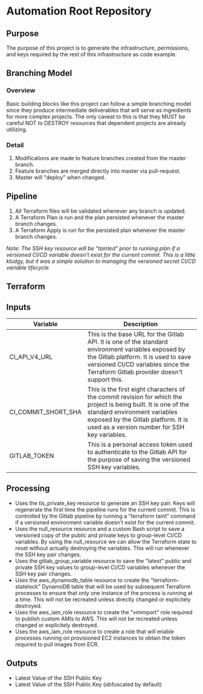 # Automation Root Repository
## Purpose
The purpose of this project is to generate the infrastructure, permissions, and keys required by the rest of this infrastructure as code example.

## Branching Model
### Overview
Basic building blocks like this project can follow a simple branching model since they produce intermediate deliverables that will serve as ingredients for more complex projects.  The only caveat to this is that they MUST be careful NOT to DESTROY resources that dependent projects are already utilizing.
### Detail
1. Modifications are made to feature branches created from the master branch.
2. Feature branches are merged directly into master via pull-request.
3. Master will "deploy" when changed.

## Pipeline
1. All Terraform files will be validated whenever any branch is updated.
2. A Terraform Plan is run and the plan persisted whenever the master branch changes.
3. A Terraform Apply is run for the persisted plan whenever the master branch changes.

*Note: The SSH key resource will be "tainted" prior to running plan if a versioned CI/CD variable doesn't exist for the current commit. This is a little kludgy, but it was a simple solution to managing the versioned secret CI/CD variable lifecycle.*

## Terraform
## Inputs
| Variable | Description |
| -------- | ----------- |
| CI_API_V4_URL | This is the base URL for the Gitlab API. It is one of the standard environment variables exposed by the Gitlab platform. It is used to save versioned CI/CD variables since the Terraform Gitlab provider doesn't support this. |
| CI_COMMIT_SHORT_SHA | This is the first eight characters of the commit revision for which the project is being built. It is one of the standard environment variables exposed by the Gitlab platform. It is used as a version number for SSH key variables.
| GITLAB_TOKEN | This is a personal access token used to authenticate to the Gitlab API for the purpose of saving the versioned SSH key variables. |

## Processing
* Uses the tls_private_key resource to generate an SSH key pair. Keys will regenerate the first time the pipeline runs for the current commit.  This is controlled by the Gitlab pipeline by running a "terraform taint" command if a versioned environment variable doesn't exist for the current commit.
* Uses the null_resource resource and a custom Bash script to save a versioned copy of the public and private keys to group-level CI/CD variables. By using the null_resource we can allow the Terraform state to reset without actually destroying the variables. This will run whenever the SSH key pair changes.
* Uses the gitlab_group_variable resource to save the "latest" public and private SSH key values to group-level CI/CD variables whenever the SSH key pair changes.
* Uses the aws_dynamodb_table resource to create the "terraform-statelock" DynamoDB table that will be used by subsequent Terraform processes to ensure that only one instance of the process is running at a time. This will not be recreated unless directly changed or explicitely destroyed.
* Uses the aws_iam_role resource to create the "vmimport" role required to publish custom AMIs to AWS. This will not be recreated unless changed or explicitely destroyed.
* Uses the aws_iam_role resource to create a role that will enable processes running on provisioned EC2 instances to obtain the token required to pull images from ECR.

## Outputs
* Latest Value of the SSH Public Key
* Latest Value of the SSH Public Key (obfuscated by default)

